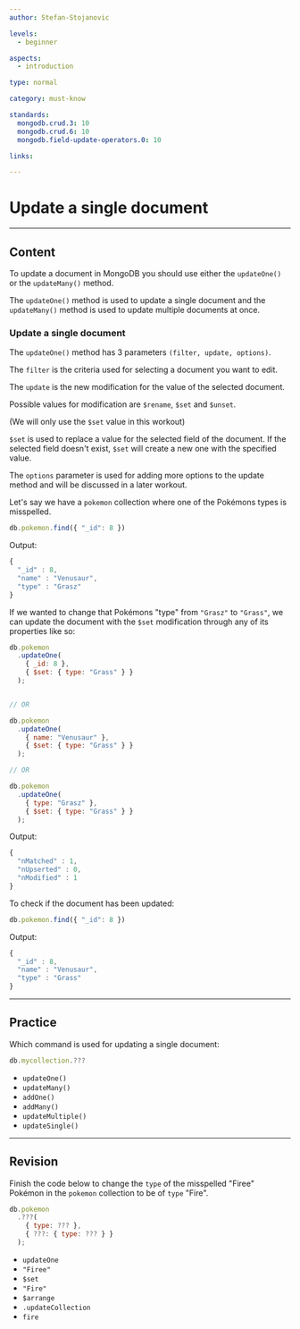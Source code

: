 ```yaml
---
author: Stefan-Stojanovic

levels:
  - beginner

aspects:
  - introduction

type: normal

category: must-know

standards:
  mongodb.crud.3: 10
  mongodb.crud.6: 10
  mongodb.field-update-operators.0: 10

links:

---
```

# Update a single document

---
## Content

To update a document in MongoDB you should use either the  `updateOne()` or the `updateMany()` method.

The `updateOne()` method is used to update a single document and the `updateMany()` method is used to update multiple documents at once.

### Update a single document

The `updateOne()` method has 3 parameters `(filter, update, options)`.

The `filter` is the criteria used for selecting a document you want to edit.

The `update` is the new modification for the value of the selected document.

Possible values for modification are  `$rename`, `$set` and `$unset`.

(We will only use the `$set` value in this workout)

`$set` is used to replace a value for the selected field of the document. If the selected field doesn't exist, `$set` will create a new one with the specified value.

The `options` parameter is used for adding more options to the update method and will be discussed in a later workout.

Let's say we have a `pokemon` collection where one of the Pokémons types is misspelled.

```javascript
db.pokemon.find({ "_id": 8 })
```

Output:

```javascript
{
  "_id" : 8,
  "name" : "Venusaur",
  "type" : "Grasz"
}
```

If we wanted to change that Pokémons "type" from `"Grasz"` to `"Grass"`, we can update the document with the `$set` modification through any of its properties like so:

```javascript
db.pokemon
  .updateOne(
    { _id: 8 },
    { $set: { type: "Grass" } }
  );


// OR

db.pokemon
  .updateOne(
    { name: "Venusaur" },
    { $set: { type: "Grass" } }
  );

// OR

db.pokemon
  .updateOne(
    { type: "Grasz" },
    { $set: { type: "Grass" } }
  );
```

Output:

```javascript
{
  "nMatched" : 1,
  "nUpserted" : 0,
  "nModified" : 1
}
```

To check if the document has been updated:

```javascript
db.pokemon.find({ "_id": 8 })
```

Output:

```javascript
{
  "_id" : 8,
  "name" : "Venusaur",
  "type" : "Grass"
}
```

---
## Practice

Which command is used for updating a single document:

```javascript
db.mycollection.???
```

* `updateOne()`
* `updateMany()`
* `addOne()`
* `addMany()`
* `updateMultiple()`
* `updateSingle()`

---
## Revision

Finish the code below to change the `type` of the misspelled "Firee" Pokémon in the `pokemon` collection to be of `type` "Fire".

```javascript
db.pokemon
  .???(
    { type: ??? },
    { ???: { type: ??? } }
  );
```

* `updateOne`
* `"Firee"`
* `$set`
* `"Fire"`
* `$arrange`
* `.updateCollection`
* `fire`

